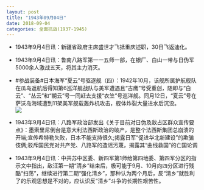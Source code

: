```yaml
---
layout: post
title: "1943年09月04日"
date: 2018-09-04
categories: 全面抗战(1937-1945)
---
```


<meta name="referrer" content="no-referrer" />

- 1943年9月4日讯：新疆省政府主席盛世才飞抵重庆述职，30日飞返迪化。 

- 1943年9月4日讯：鲁南八路军第一一五师一部，在银厂、白山一带与日伪军5000余人激战五天，将其主力消灭。 

- #参战装备#日本海军“夏云”号驱逐舰（四）：1942年10月，该舰所属护航舰队在瓜岛返航后得知第6巡洋舰战队与美军遭遇且“古鹰”号受重创，随即与“白云”、“丛云”和“朝云”号一同赶去支援“衣笠”号巡洋舰。同月12日，“夏云”号在萨沃岛海域遭到11架美军舰载轰炸机攻击，舰体炸裂大量进水后沉没。 <br/><img src="https://wx3.sinaimg.cn/large/aca367d8ly1fuxa12xmxmj20dc07mmy7.jpg" />

- 1943年9月4日讯：八路军政治部发出《关于目前对日伪及敌占区群众宣传要点》：墨索里尼倒台是意大利法西斯政治的破产，是整个法西斯集团总崩溃的开端;宣传希特勒失败，日本不能支持很久;揭露日军“促进华北新建设”的欺骗伎俩;驳斥国民党对共产党、八路军的造谣污蔑，揭露其“曲线救国”的亡国论调 

- 1943年9月4日讯：中共苏中区委、新四军第1师给第四地委、第四军分区的指示文中指出，敌汪第一期“清乡”结束后，极可能于9月、10月向四分区进行残酷“扫荡”，继续进行第二期“强化清乡”，那种认为两个月后，反“清乡”就胜利了的乐观思想是不对的，应认识反“清乡”斗争的长期性艰苦性。 

